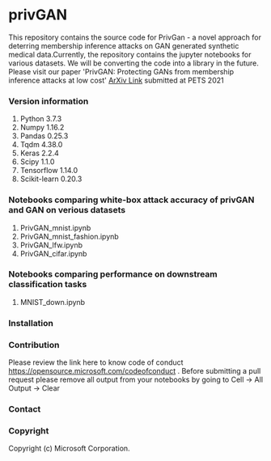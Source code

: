 # privGAN
This repository contains the source code for PrivGan - a novel approach for deterring membership inference attacks on GAN generated synthetic medical data.Currently, the repository contains the jupyter notebooks for various datasets. We will be converting the code into a library in the future.
Please visit our paper 'PrivGAN: Protecting GANs from membership inference attacks at low cost' [ArXiv Link](https://arxiv.org/abs/2001.00071) submitted at PETS 2021

### Version information 
1) Python 3.7.3 
2) Numpy 1.16.2 
3) Pandas 0.25.3 
4) Tqdm 4.38.0 
5) Keras 2.2.4 
6) Scipy 1.1.0 
7) Tensorflow 1.14.0 
8) Scikit-learn 0.20.3 


### Notebooks comparing white-box attack accuracy of privGAN and GAN on verious datasets 
1) PrivGAN_mnist.ipynb 
2) PrivGAN_mnist_fashion.ipynb 
3) PrivGAN_lfw.ipynb 
4) PrivGAN_cifar.ipynb 


### Notebooks comparing performance on downstream classification tasks
1) MNIST_down.ipynb 

### Installation
<TBD>
  
### Contribution
Please review the link here to know code of conduct https://opensource.microsoft.com/codeofconduct . Before submitting a pull request please remove all output from your notebooks by going to Cell -> All Output -> Clear
<TBD>
  
### Contact

### Copyright
Copyright (c) Microsoft Corporation.


